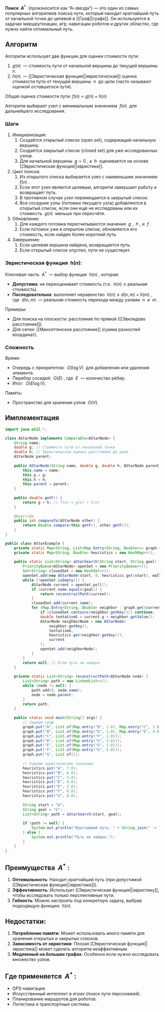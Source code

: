 **Поиск  $A^*$**  (произносится как “А-звезда”) — это один из самых популярных алгоритмов поиска пути, который находит кратчайший путь от начальной точки до целевой в [[Граф||графе]]. Он используется в задачах маршрутизации, игр, навигации роботов и других областях, где нужно найти оптимальный путь.


## Алгоритм

Алгоритм использует две функции для оценки стоимости пути:
1. $g(n)$  — стоимость пути от начальной вершины до текущей вершины  $n$.
2. $h(n)$  — [[Эвристическая функция||эвристическая]] оценка стоимости пути от текущей вершины  $n$  до цели (часто называют _оценкой оставшегося пути_).

Общая оценка стоимости пути: $f(n) = g(n) + h(n)$

Алгоритм выбирает узел с минимальным значением  $f(n)$  для дальнейшего исследования.


### **Шаги**

1. Инициализация:
	1. Создаётся _открытый список_ (open set), содержащий начальную вершину.
	2. Создаётся _закрытый список_ (closed set) для уже исследованных узлов.
	3. Для начальной вершины  $g = 0$ , а  $h$  оценивается на основе [[Эвристическая функция||эвристики]].
2. Цикл поиска:
	1. Из открытого списка выбирается узел с наименьшим значением  $f(n)$ .
	2. Если этот узел является целевым, алгоритм завершает работу и возвращает путь.
	3. В противном случае узел перемещается в закрытый список.
	4. Все соседние узлы (потомки текущего узла) добавляются в открытый список, если они ещё не исследованы или их стоимость  $g(n)$  меньше при пересчёте.
3. Обновление:
	1. Для каждого потомка пересчитываются значения  $g$ ,  $h$ , и  $f$ .
	2. Если потомок уже в открытом списке, обновляется его стоимость, если найден более короткий путь.
4. Завершение:
	1. Если целевая вершина найдена, возвращается путь.
	2. Если открытый список опустел, пути не существует.


### Эвристическая функция  $h(n)$:

Ключевая часть  $A^*$  — выбор функции  $h(n)$ , которая:
- **Допустима**: не переоценивает стоимость (т.е.  $h(n) \leq \text{реальная стоимость}$).
- **Последовательна**: выполняет неравенство  $h(n) \leq d(n, m) + h(m)$ , где  $d(n, m)$  — реальная стоимость перехода между узлами  $n$  и  $m$ .

Примеры:
- Для поиска на плоскости: расстояние по прямой ([[Эвклидово расстояние]]).
- Для сетки: [[Манхэттенское расстояние]] (сумма разностей координат).


### Сложность

Время:
- Очередь с приоритетом:  $O(\log V)$  для добавления или удаления элемента.
- Перебор соседей:  $O(E)$ , где  $E$  — количество рёбер.
- Итог:  $O(E \log V)$.

Память:
- Пространство для хранения узлов  $O(V)$.


## Имплементация

``` java
import java.util.*;

class AStarNode implements Comparable<AStarNode> {
    String name;
    double g; // Стоимость пути от начальной точки
    double h; // Эвристическая оценка расстояния до цели
    AStarNode parent;
	
    public AStarNode(String name, double g, double h, AStarNode parent) {
        this.name = name;
        this.g = g;
        this.h = h;
        this.parent = parent;
    }
	
    public double getF() {
        return g + h; // f(n) = g(n) + h(n)
    }
	
    @Override
    public int compareTo(AStarNode other) {
        return Double.compare(this.getF(), other.getF());
    }
}

public class AStarExample {
    private static Map<String, List<Map.Entry<String, Double>>> graph = new HashMap<>();
    private static Map<String, Double> heuristics = new HashMap<>();
	
    public static List<String> aStarSearch(String start, String goal) {
        PriorityQueue<AStarNode> openSet = new PriorityQueue<>();
        Set<String> closedSet = new HashSet<>();
        openSet.add(new AStarNode(start, 0, heuristics.get(start), null));
        while (!openSet.isEmpty()) {
            AStarNode current = openSet.poll();
            if (current.name.equals(goal)) {
                return reconstructPath(current);
            }
            closedSet.add(current.name);
            for (Map.Entry<String, Double> neighbor : graph.get(current.name)) {
                if (closedSet.contains(neighbor.getKey())) continue;
                double tentativeG = current.g + neighbor.getValue();
                AStarNode neighborNode = new AStarNode(
                    neighbor.getKey(),
                    tentativeG,
                    heuristics.get(neighbor.getKey()),
                    current
                );
                openSet.add(neighborNode);
            }
        }
        return null; // Если путь не найден
    }
	
    private static List<String> reconstructPath(AStarNode node) {
        List<String> path = new LinkedList<>();
        while (node != null) {
            path.add(0, node.name);
            node = node.parent;
        }
        return path;
    }
	
    public static void main(String[] args) {
        // Задаем граф
        graph.put("A", List.of(Map.entry("B", 1.0), Map.entry("C", 3.0)));
        graph.put("B", List.of(Map.entry("D", 1.0), Map.entry("E", 4.0)));
        graph.put("C", List.of(Map.entry("F", 2.0)));
        graph.put("D", List.of(Map.entry("G", 3.0)));
        graph.put("E", List.of(Map.entry("G", 1.0)));
        graph.put("F", List.of(Map.entry("G", 5.0)));
        graph.put("G", List.of());
		
        // Задаем эвристические значения
        heuristics.put("A", 7.0);
        heuristics.put("B", 6.0);
        heuristics.put("C", 3.0);
        heuristics.put("D", 4.0);
        heuristics.put("E", 2.0);
        heuristics.put("F", 6.0);
        heuristics.put("G", 0.0);
		
        String start = "A";
        String goal = "G";
        List<String> path = aStarSearch(start, goal);
		
        if (path != null) {
            System.out.println("Кратчайший путь: " + String.join(" -> ", path));
        } else {
            System.out.println("Путь не найден.");
        }
    }
}
```


## Преимущества  $A^*$ :


1. **Оптимальность**: Находит кратчайший путь (при допустимой [[Эвристическая функция||эвристике]]).
2. **Эффективность**: Использует [[Эвристическая функция||эвристику]], чтобы исследовать только перспективные пути.
3. **Гибкость**: Можно настроить под конкретную задачу, выбрав подходящую функцию  $h(n)$.

## Недостатки:

1. **Потребление памяти**: Может использовать много памяти для хранения открытых и закрытых списков.
2. **Зависимость от эвристики**: Плохая [[Эвристическая функция||эвристика]] может сделать алгоритм неэффективным.
3. **Медленный на больших графах**: Особенно если нужно исследовать множество узлов.


## Где применяется  $A^*$ :

- GPS-навигация.
- Искусственный интеллект в играх (поиск пути персонажей).
- Планирование маршрутов для роботов.
- Логистика и транспортные системы.
